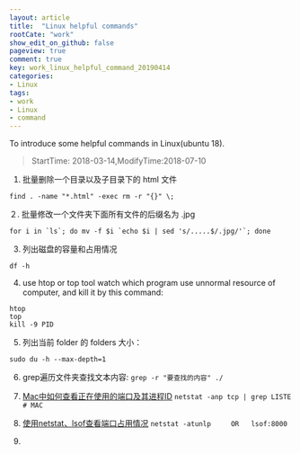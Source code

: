 ```yaml
---
layout: article
title:  "Linux helpful commands"
rootCate: "work"
show_edit_on_github: false
pageview: true
comment: true
key: work_linux_helpful_command_20190414
categories:
- Linux
tags:
- work
- Linux
- command
---
```


To introduce some helpful commands in Linux(ubuntu 18).

<!---more--->

> StartTime: 2018-03-14,ModifyTime:2018-07-10

1. 批量删除一个目录以及子目录下的 html 文件
 ```
 find . -name "*.html" -exec rm -r "{}" \;
 ```

２. 批量修改一个文件夹下面所有文件的后缀名为 .jpg
```
for i in `ls`; do mv -f $i `echo $i | sed 's/.....$/.jpg/'`; done
```

3. 列出磁盘的容量和占用情况
```
df -h
 ```
4. use htop or top tool watch which program use unnormal resource of computer, and kill it by this command:
```
htop
top
kill -9 PID
```
5. 列出当前 folder 的 folders 大小：
```
sudo du -h --max-depth=1
```

6. grep遍历文件夹查找文本内容:
`grep -r "要查找的内容" ./`

7. [Mac中如何查看正在使用的端口及其进程ID](https://www.crifan.com/mac_check_view_using_port_and_process_id/) `netstat -anp tcp | grep LISTE # MAC`

8. [使用netstat、lsof查看端口占用情况](http://lazybios.com/2015/03/netstat-notes/) `netstat -atunlp     OR   lsof:8000`

9. 